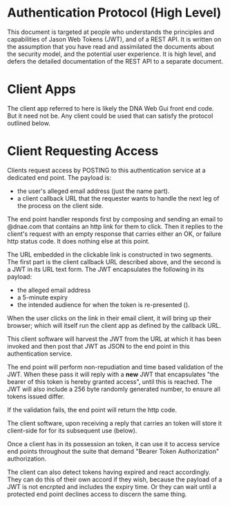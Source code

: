 # Authentication Protocol (High Level)

This document is targeted at people who understands the principles and
capabilities of Jason Web Tokens (JWT), and of a REST API. It is written on the
assumption that you have read and assimilated the documents about the security
model, and the potential user experience. It is high level, and defers the
detailed documentation of the REST API to a separate document.

# Client Apps

The client app referred to here is likely the DNA Web Gui front end code. But it
need not be. Any client could be used that can satisfy the protocol outlined
below.

# Client Requesting Access

Clients request access by POSTING to this authentication service at a dedicated
<request-access> end point. The payload is:
- the user's alleged email address (just the name part).
- a client callback URL that the requester wants to handle the next leg of 
  the process on the client side.

The <request-access> end point handler responds first by composing and sending an
email to <their-name>@dnae.com that contains an http link for them to click. Then
it replies to the client's request with an empty response that carries either an
OK, or failure http status code. It does nothing else at this point.

The URL embedded in the clickable link is constructed in two segments. The first
part is the client callback URL described above, and the second is a JWT in its
URL text form. The JWT encapsulates the following in its payload:

- the alleged email address
- a 5-minute expiry
- the intended audience for when the token is re-presented (<claim-access>).

When the user clicks on the link in their email client, it will bring up their
browser; which will itself run the client app as defined by the callback URL.

This client software will harvest the JWT from the URL at which it has been
invoked and then post that JWT as JSON to the <claim-access> end point in this
authentication service.

The <claim-access> end point will perform non-repudiation and time based
validation of the <claim-access> JWT. When these pass it will reply with a
**new** JWT that encapsulates "the bearer of this token is hereby granted
access", until this <time> is reached. The JWT will also include a 256 byte
randomly generated number, to ensure all tokens issued differ.

If the validation fails, the end point will return the http <not authorised>
code.

The client software, upon receiving a reply that carries an 
<access-is-granted> token will store it client-side for for its subsequent use 
(below).

Once a client has in its possession an <access-is-granted> token, it can use
it to access service end points throughout the suite that demand 
"Bearer Token Authorization" authorization.

The client can also detect tokens having expired and react accordingly. They can
do this of their own accord if they wish, because the payload of a JWT is not
encrpted and includes the expiry time. Or they can wait until a protected end 
point declines access to discern the same thing.
